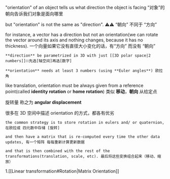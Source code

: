 "orientation" of an object tells us what direction the object is facing “对象”的朝向告诉我们对象是面向哪里

but "orientation" is not the same as "direction". ⚠️⚠️ “朝向” 不同于 “方向”

for instance, a vector has a direction but not an orientation(we can rotate the vector around its axis and nothing changes, because it has no thickness). 一个向量如果它没有直径大小变化的话，有“方向” 而没有 “朝向”

```
**direction** be parametrized in 3D with just [[3D polar space|2 numbers]]❕❕❕先选[轴空间]再选[数字] 

**orientation** needs at least 3 numbers (using **Euler angles**) 欧拉角
```

like translation, orientation must be always given from a reference point(called **identity rotation** or **home rotation**) 类似 **移动**，**朝向** 从给定点 

旋转量 称之为 **angular displacement** 

很多在 3D 空间中描述 orientation 的方式，都各有优劣

```
the common strategy is to store rotation in eulers and/ or quaternion, 在欧拉或 四元数中存储 [旋转]

and then have a matrix that is re-computed every time the other data updates, 有一个矩阵 每每重新计算更新数据

and that is then combined with the rest of the transformations(translation, scale, etc). 最后将这些变换组合起来（移动、缩放）
```

1.[[Linear transformation#Rotation|Matrix Orientation]]

